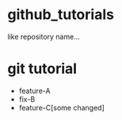 # github_tutorials
like repository name...
# git tutorial
  - feature-A
  - fix-B
  - feature-C[some changed]
